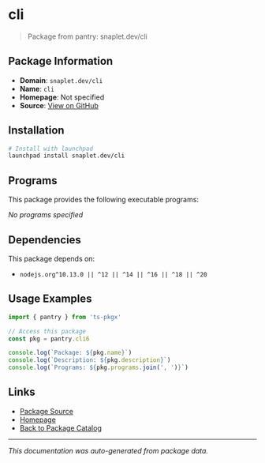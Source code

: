 # cli

> Package from pantry: snaplet.dev/cli

## Package Information

- **Domain**: `snaplet.dev/cli`
- **Name**: `cli`
- **Homepage**: Not specified
- **Source**: [View on GitHub](https://github.com/pkgxdev/pantry/tree/main/projects/snaplet.dev/cli/package.yml)

## Installation

```bash
# Install with launchpad
launchpad install snaplet.dev/cli
```

## Programs

This package provides the following executable programs:

*No programs specified*

## Dependencies

This package depends on:

- `nodejs.org^10.13.0 || ^12 || ^14 || ^16 || ^18 || ^20`

## Usage Examples

```typescript
import { pantry } from 'ts-pkgx'

// Access this package
const pkg = pantry.cli6

console.log(`Package: ${pkg.name}`)
console.log(`Description: ${pkg.description}`)
console.log(`Programs: ${pkg.programs.join(', ')}`)
```

## Links

- [Package Source](https://github.com/pkgxdev/pantry/tree/main/projects/snaplet.dev/cli/package.yml)
- [Homepage](#)
- [Back to Package Catalog](../package-catalog.md)

---

*This documentation was auto-generated from package data.*
